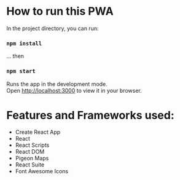 # How to run this PWA

In the project directory, you can run:

### `npm install`

... then

### `npm start`

Runs the app in the development mode.\
Open [http://localhost:3000](http://localhost:3000) to view it in your browser.

# Features and Frameworks used:

- Create React App
- React
- React Scripts
- React DOM
- Pigeon Maps
- React Suite
- Font Awesome Icons
